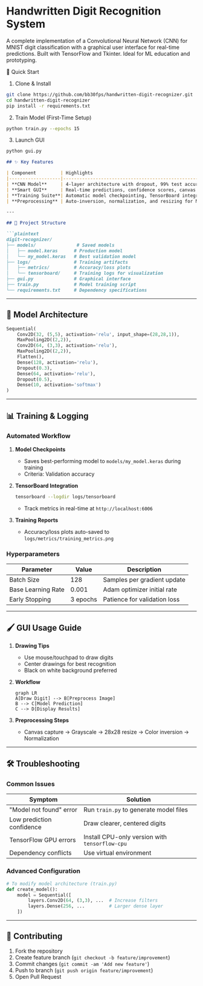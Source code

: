 # Handwritten Digit Recognition System

A complete implementation of a Convolutional Neural Network (CNN) for MNIST digit classification with a graphical user interface for real-time predictions. Built with TensorFlow and Tkinter. Ideal for ML education and prototyping.


🚀 Quick Start

1. Clone & Install
```bash
git clone https://github.com/bb30fps/handwritten-digit-recognizer.git
cd handwritten-digit-recognizer
pip install -r requirements.txt
```

2. Train Model (First-Time Setup)
```bash
python train.py --epochs 15
```

3. Launch GUI
```bash
python gui.py
```
```markdown
## ✨ Key Features

| Component         | Highlights                                                                 |
|-------------------|----------------------------------------------------------------------------|
| **CNN Model**     | 4-layer architecture with dropout, 99% test accuracy on MNIST              |
| **Smart GUI**     | Real-time predictions, confidence scores, canvas reset functionality       |
| **Training Suite**| Automatic model checkpointing, TensorBoard integration, metrics visualization |
| **Preprocessing** | Auto-inversion, normalization, and resizing for MNIST compatibility       |

---

## 📂 Project Structure

```plaintext
digit-recognizer/
├── models/               # Saved models
│   ├── model.keras      # Production model
│   └── my_model.keras   # Best validation model
├── logs/                # Training artifacts
│   ├── metrics/         # Accuracy/loss plots
│   └── tensorboard/     # Training logs for visualization
├── gui.py               # Graphical interface
├── train.py             # Model training script
└── requirements.txt     # Dependency specifications
```

---

## 🧠 Model Architecture

```python
Sequential(
    Conv2D(32, (5,5), activation='relu', input_shape=(28,28,1)),
    MaxPooling2D((2,2)),
    Conv2D(64, (3,3), activation='relu'),
    MaxPooling2D((2,2)),
    Flatten(),
    Dense(128, activation='relu'),
    Dropout(0.3),
    Dense(64, activation='relu'),
    Dropout(0.5),
    Dense(10, activation='softmax')
)
```

---

## 📊 Training & Logging

### Automated Workflow
1. **Model Checkpoints**  
   - Saves best-performing model to `models/my_model.keras` during training
   - Criteria: Validation accuracy

2. **TensorBoard Integration**  
   ```bash
   tensorboard --logdir logs/tensorboard
   ```
   - Track metrics in real-time at `http://localhost:6006`

3. **Training Reports**  
   - Accuracy/loss plots auto-saved to `logs/metrics/training_metrics.png`

### Hyperparameters
| Parameter       | Value   | Description                          |
|-----------------|---------|--------------------------------------|
| Batch Size      | 128     | Samples per gradient update          |
| Base Learning Rate | 0.001 | Adam optimizer initial rate          |
| Early Stopping  | 3 epochs| Patience for validation loss         |

---

## 🖌️ GUI Usage Guide

1. **Drawing Tips**
   - Use mouse/touchpad to draw digits
   - Center drawings for best recognition
   - Black on white background preferred

2. **Workflow**
   ```mermaid
   graph LR
   A[Draw Digit] --> B[Preprocess Image]
   B --> C[Model Prediction]
   C --> D[Display Results]
   ```

3. **Preprocessing Steps**
   - Canvas capture → Grayscale → 28x28 resize → Color inversion → Normalization

---

## 🛠️ Troubleshooting

### Common Issues

| Symptom                          | Solution                                  |
|----------------------------------|-------------------------------------------|
| "Model not found" error          | Run `train.py` to generate model files    |
| Low prediction confidence        | Draw clearer, centered digits            |
| TensorFlow GPU errors            | Install CPU-only version with `tensorflow-cpu` |
| Dependency conflicts             | Use virtual environment                   |

### Advanced Configuration
```python
# To modify model architecture (train.py)
def create_model():
    model = Sequential([
        layers.Conv2D(64, (3,3), ...  # Increase filters
        layers.Dense(256, ...         # Larger dense layer
    ])
```

---

## 🤝 Contributing

1. Fork the repository
2. Create feature branch (`git checkout -b feature/improvement`)
3. Commit changes (`git commit -am 'Add new feature'`)
4. Push to branch (`git push origin feature/improvement`)
5. Open Pull Request
